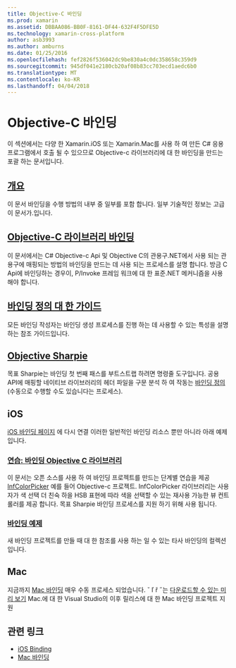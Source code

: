 ```yaml
---
title: Objective-C 바인딩
ms.prod: xamarin
ms.assetid: DBBAA086-BB0F-8161-DF44-632F4F5DFE5D
ms.technology: xamarin-cross-platform
author: asb3993
ms.author: amburns
ms.date: 01/25/2016
ms.openlocfilehash: fef2826f536042dc9be830a4c0dc358658c359d9
ms.sourcegitcommit: 945df041e2180cb20af08b83cc703ecd1aedc6b0
ms.translationtype: MT
ms.contentlocale: ko-KR
ms.lasthandoff: 04/04/2018
---
```

# <a name="binding-objective-c"></a>Objective-C 바인딩

이 섹션에서는 다양 한 Xamarin.iOS 또는 Xamarin.Mac를 사용 하 여 만든 C# 응용 프로그램에서 호출 될 수 있으므로 Objective-c 라이브러리에 대 한 바인딩을 만드는 포괄 하는 문서입니다.

##  <a name="overviewcross-platformmaciosbindingoverviewmd"></a>[개요](~/cross-platform/macios/binding/overview.md)

이 문서 바인딩을 수행 방법의 내부 중 일부를 포함 합니다. 일부 기술적인 정보는 고급이 문서가.입니다.

##  <a name="binding-objective-c-librariescross-platformmaciosbindingobjective-c-librariesmd"></a>[Objective-C 라이브러리 바인딩](~/cross-platform/macios/binding/objective-c-libraries.md)

이 문서에서는 C# Objective-c Api 및 Objective C의 관용구.NET에서 사용 되는 관용구에 매핑되는 방법의 바인딩을 만드는 데 사용 되는 프로세스를 설명 합니다.
방금 C Api에 바인딩하는 경우이, P/Invoke 프레임 워크에 대 한 표준.NET 메커니즘을 사용 해야 합니다.

##  <a name="binding-definition-reference-guidecross-platformmaciosbindingbinding-types-referencemd"></a>[바인딩 정의 대 한 가이드](~/cross-platform/macios/binding/binding-types-reference.md)

모든 바인딩 작성자는 바인딩 생성 프로세스를 진행 하는 데 사용할 수 있는 특성을 설명 하는 참조 가이드입니다.


## <a name="objective-sharpiecross-platformmaciosbindingobjective-sharpieindexmd"></a>[Objective Sharpie](~/cross-platform/macios/binding/objective-sharpie/index.md)

목표 Sharpie는 바인딩 첫 번째 패스를 부트스트랩 하려면 명령줄 도구입니다. 공용 API에 매핑할 네이티브 라이브러리의 헤더 파일을 구문 분석 하 여 작동는 [바인딩 정의](~/cross-platform/macios/binding/objective-c-libraries.md) (수동으로 수행할 수도 있습니다는 프로세스).

## <a name="ios"></a>iOS

[iOS 바인딩 페이지](~/ios/platform/binding-objective-c/index.md) 에 다시 연결 이러한 일반적인 바인딩 리소스 뿐만 아니라 아래 예제입니다.

### <a name="walkthrough-binding-an-objective-c-libraryiosplatformbinding-objective-cwalkthroughmd"></a>[연습: 바인딩 Objective C 라이브러리](~/ios/platform/binding-objective-c/walkthrough.md)

이 문서는 오픈 소스를 사용 하 여 바인딩 프로젝트를 만드는 단계별 연습을 제공 [InfColorPicker](https://github.com/InfinitApps/InfColorPicker) 예를 들어 Objective-c 프로젝트. InfColorPicker 라이브러리는 사용자가 색 선택 더 친숙 하을 HSB 표현에 따라 색을 선택할 수 있는 재사용 가능한 뷰 컨트롤러를 제공 합니다. 목표 Sharpie 바인딩 프로세스를 지원 하기 위해 사용 됩니다.

### <a name="binding-sampleshttpsgithubcommonomonotouch-bindings"></a>[바인딩 예제](https://github.com/mono/monotouch-bindings)

새 바인딩 프로젝트를 만들 때 대 한 참조를 사용 하는 일 수 있는 타사 바인딩의 컬렉션입니다.

## <a name="mac"></a>Mac

지금까지 [Mac 바인딩](~/mac/platform/binding.md) 매우 수동 프로세스 되었습니다. ˇ ľ ř ˝는 [다운로드할 수 있는 미리 보기](https://forums.xamarin.com/discussion/59760/xamarin-mac-binding-project-preview) Mac.에 대 한 Visual Studio의 이후 릴리스에 대 한 Mac 바인딩 프로젝트 지원



## <a name="related-links"></a>관련 링크

- [iOS Binding](~/ios/platform/binding-objective-c/index.md)
- [Mac 바인딩](~/mac/platform/binding.md)
